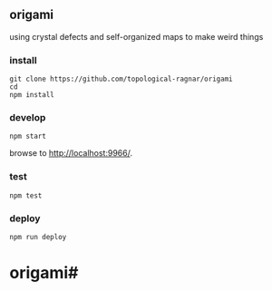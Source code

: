 ## origami

using crystal defects and self-organized maps to make weird things

### install

```
git clone https://github.com/topological-ragnar/origami
cd 
npm install
```

### develop

```
npm start
```

browse to <http://localhost:9966/>.

### test

```
npm test
```

### deploy

```
npm run deploy
```
# origami#

